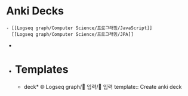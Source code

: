 # Anki Decks
	- [[Logseq graph/Computer Science/프로그래밍/JavaScript]]
	  [[Logseq graph/Computer Science/프로그래밍/JPA]]
-
- # Templates
	- deck* 🌐 Logseq graph/📂 입력/📖 입력
	  template:: Create anki deck